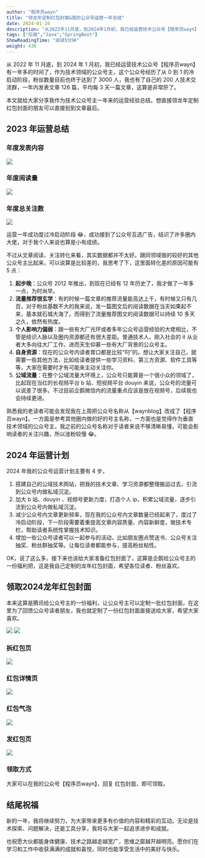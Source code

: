 ```yaml
---
author: "程序员wayn"
title: "领龙年定制红包封面&我的公众号运营一年总结"
date: 2024-01-26
description: "从2022年11月底，到2024年1月初，我已经运营技术公众号【程序员wayn】有一年多的时间了，作为技术领域的公众号主，这个公众号经历了从0到1的冷启动阶段，粉丝数量目前也终"
tags: ["后端","Java","SpringBoot"]
ShowReadingTime: "阅读5分钟"
weight: 436
---
```

从 2022 年 11 月底，到 2024 年 1 月初，我已经运营技术公众号【程序员wayn】有一年多的时间了，作为技术领域的公众号主，这个公众号经历了从 0 到 1 的冷启动阶段，粉丝数量目前也终于达到了 3000 人，我也有了自己的 200 人技术交流群，一年内发表文章 126 篇，平均每 3 天一篇文章，这算是非常肝了。

本文就给大家分享我作为技术公众号主一年来的运营经验总结。想直接领龙年定制红包封面的朋友可以直接划到文章最后。

2023 年运营总结
----------

### 年度发表内容

![](https://p3-juejin.byteimg.com/tos-cn-i-k3u1fbpfcp/ef4fe1d01cc642d388a1076c92393ab0~tplv-k3u1fbpfcp-jj-mark:3024:0:0:0:q75.awebp#?w=1440&h=3200&s=494688&e=jpg&b=ffffff)

### 年度阅读量

![](https://p3-juejin.byteimg.com/tos-cn-i-k3u1fbpfcp/211a7ea3332e409e964d7f9f0329feeb~tplv-k3u1fbpfcp-jj-mark:3024:0:0:0:q75.awebp#?w=1440&h=3200&s=415203&e=jpg&b=e6f7f7)

### 年度总关注数

![](https://p3-juejin.byteimg.com/tos-cn-i-k3u1fbpfcp/2fdb0ebd192548b3b18c49b664861cd3~tplv-k3u1fbpfcp-jj-mark:3024:0:0:0:q75.awebp#?w=1440&h=3200&s=410422&e=jpg&b=f0f2f7)

运营一年成功度过冷启动阶段 😂，成功接到了公众号互选广告，结识了许多圈内大佬，对于我个人来说也算是小有成绩。

不过从文章阅读、关注转化来看，其实数据都并不太好。跟同领域做的较好的其他公众号主比起来，可以说算是比较差的，我思考了下，这里面转化差的原因可能有 5 点：

1.  **起步晚**：公众号 2012 年推出，到现在已经有 12 年历史了，我才做了一年多一点，为时尚早。
2.  **流量推荐很玄学**：有的时候一篇文章的推荐流量能高达上千，有时候又只有几百，对于粉丝基数不大的我来说，发一篇图文后的阅读数据在当天如果起不来，基本就石城大海了。而得到了流量推荐图文的阅读数据可以持续 10 多天之久，依然有热度。
3.  **个人影响力偏弱**：跟一些有大厂光环或者多年公众号运营经验的大佬相比，不管是结识人脉以及圈内资源都还有很大差距。普通技术人、刚入社会的 it 从业者大多向往大厂工作，进而天生仰慕一些有大厂背景的公众号主。
4.  **自身资源**：现在的公众号内读者胃口都是比较“叼”的。想让大家关注自己，就需要一些其他方法，比如给读者提供一些学习资料、第三方资源、软件工具等等，大家在需要时才有可能来主动关注你。
5.  **公域流量**：在整个公域流量大环境上，公众号只能算是一个很小众的领域了，比起现在当红的长视频平台 b 站、短视频平台 douyin 来说，公众号的流量可以说差了很多。不过目前企鹅微信内的流量重点应该是放在视频号，后续我也会持续更进。

熟悉我的老读者可能会发现我在上周把公众号名称从【waynblog】改成了【程序员wayn】。一方面是参考其他圈内做的好的号主名称，一方面也是觉得作为垂直技术领域的公众号主，我之前的公众号名称对于读者来说不够清晰易懂，可能会影响读者的关注兴趣，所以涨粉较慢 😂。

2024 年运营计划
----------

2024 年我的公众号运营计划主要有 4 步，

1.  搭建自己的公域技术网站，把我的技术文章、学习资源都整理搬运过去，引流到公众号内做私域沉淀。
2.  加大 b 站、douyin 、视频号更新力度，打造个人 ip，积累公域流量，逐步引流到公众号内做私域沉淀。
3.  减少公众号内文章更新频率，现在我的公众号内文章数量已经起来了，度过了冷启动阶段，下一阶段需要着重提高文章内容质量、内容新鲜度，做技术专栏，帮助读者系统性掌握技术知识。
4.  增加一些公众号读者可以一起参与的活动，比如朋友圈点赞送书、公众号关注抽奖、粉丝群抽奖等。让每位读者都能参与，提高粉丝粘性。

OK，说了这么多，接下来也该给大家准备红包封面了，这算是企鹅给公众号主的一份福利把，这是我自己定制的龙年红包封面，希望各位读者、粉丝喜欢。

领取2024龙年红包封面
------------

本来这算是腾讯给公众号主的一份福利，让公众号主可以定制一批红包封面，在这里为了回馈公众号读者朋友，我也就定制了一份红包封面直接送给大家，希望大家喜欢。

![](https://p3-juejin.byteimg.com/tos-cn-i-k3u1fbpfcp/d7c8ce66d6b94c54be3e919690fd37b1~tplv-k3u1fbpfcp-jj-mark:3024:0:0:0:q75.awebp#?w=1232&h=497&s=61411&e=png&b=ffffff) ![](https://p3-juejin.byteimg.com/tos-cn-i-k3u1fbpfcp/3af00dc13214472aa22cf25c98ce8a6e~tplv-k3u1fbpfcp-jj-mark:3024:0:0:0:q75.awebp#?w=1234&h=531&s=40792&e=png&b=fffefe)

### 拆红包页

![](https://p3-juejin.byteimg.com/tos-cn-i-k3u1fbpfcp/bdf8782c99cc44c094a06adeebc18977~tplv-k3u1fbpfcp-jj-mark:3024:0:0:0:q75.awebp#?w=957&h=1584&s=193607&e=jpg&b=f3dca5)

### 红包详情页

![](https://p3-juejin.byteimg.com/tos-cn-i-k3u1fbpfcp/00b3590b542543e8ab6cfd0b9d7ee616~tplv-k3u1fbpfcp-jj-mark:3024:0:0:0:q75.awebp#?w=1080&h=2337&s=1470154&e=png&b=ffffff)

### 红包气泡

![](https://p3-juejin.byteimg.com/tos-cn-i-k3u1fbpfcp/712cd1c42e374162b969e6695424b8ca~tplv-k3u1fbpfcp-jj-mark:3024:0:0:0:q75.awebp#?w=947&h=347&s=60299&e=jpg&b=f3dba4)

### 发红包页

![](https://p3-juejin.byteimg.com/tos-cn-i-k3u1fbpfcp/8fb97e3b81404713be45847c1fe91caf~tplv-k3u1fbpfcp-jj-mark:3024:0:0:0:q75.awebp#?w=780&h=1688&s=233847&e=png&b=f8f8f8)

### 领取方式

大家可以在我的公众号【程序员wayn】，回复 红包封面，即可领取。

结尾祝福
----

新的一年，我将继续努力，为大家带来更多有价值的内容和精彩的互动。无论是技术探索、问题解决，还是工具分享，我将与大家一起追求进步和成就。

也祝愿大伙都能身体健康、技术之路越走越宽广，思维之窗越开越明亮。愿你们在学习和工作中收获满满的成就和喜悦，同时也能享受生活中的美好与快乐。